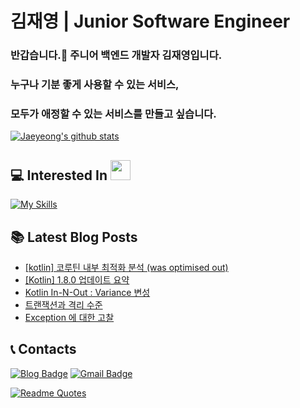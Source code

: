 # 김재영 | Junior Software Engineer

<!-- [![GitHub WidgetBox](https://github-widgetbox.vercel.app/api/profile?username=jaeyeong951&data=followers,repositories,stars,commits)](https://github.com/Jurredr/github-widgetbox) -->

### 반갑습니다.👋 주니어 백엔드 개발자 김재영입니다.

### 누구나 기분 좋게 사용할 수 있는 서비스,
### 모두가 애정할 수 있는 서비스를 만들고 싶습니다.

[![Jaeyeong's github stats](https://github-readme-stats.vercel.app/api?username=jaeyeong951&count_private=true&show_icons=true&theme=dracula&hide_border=true&bg_color=171B21)](https://github.com/anuraghazra/github-readme-stats)    

## 💻 Interested In <img src = "https://media2.giphy.com/media/QssGEmpkyEOhBCb7e1/giphy.gif?cid=ecf05e47a0n3gi1bfqntqmob8g9aid1oyj2wr3ds3mg700bl&rid=giphy.gif" width = 32px>  
[![My Skills](https://skillicons.dev/icons?i=kotlin,java,spring,aws,mysql,postgres,redis,docker,androidstudio&theme=dark)](https://skillicons.dev)

## 📚 Latest Blog Posts
<!-- BLOG-POST-LIST:START -->
- [[kotlin] 코루틴 내부 최적화 분석 &lpar;was optimised out&rpar;](https://jaeyeong951.medium.com/kotlin-%EC%BD%94%EB%A3%A8%ED%8B%B4-%EB%82%B4%EB%B6%80-%EC%B5%9C%EC%A0%81%ED%99%94-%EB%B6%84%EC%84%9D-was-optimised-out-6f8afba7bdd0?source=rss-c340bcb9bd23------2)
- [[Kotlin] 1.8.0 업데이트 요약](https://jaeyeong951.medium.com/kotlin-1-8-0-%EC%97%85%EB%8D%B0%EC%9D%B4%ED%8A%B8-%EC%9A%94%EC%95%BD-1919cbba4d14?source=rss-c340bcb9bd23------2)
- [Kotlin In-N-Out : Variance 변성](https://jaeyeong951.medium.com/kotlin-in-n-out-variance-%EB%B3%80%EC%84%B1-69204cbf27a1?source=rss-c340bcb9bd23------2)
- [트랜잭션과 격리 수준](https://jaeyeong951.medium.com/%ED%8A%B8%EB%9E%9C%EC%9E%AD%EC%85%98%EA%B3%BC-%EA%B2%A9%EB%A6%AC-%EC%88%98%EC%A4%80-85e490f02229?source=rss-c340bcb9bd23------2)
- [Exception 에 대한 고찰](https://jaeyeong951.medium.com/exception-%EC%97%90-%EB%8C%80%ED%95%9C-%EA%B3%A0%EC%B0%B0-5ae31e34abba?source=rss-c340bcb9bd23------2)
<!-- BLOG-POST-LIST:END -->


## 📞 Contacts

[![Blog Badge](http://img.shields.io/badge/-Medium%20Blog-50586C?style=flat&logo=medium&link=https://medium.com/@jaeyeong951)](https://medium.com/@jaeyeong951)
[![Gmail Badge](http://img.shields.io/badge/-Gmail-ffffff?style=flat&logo=gmail&link=mailto:jaeyeong951@gmail.com)](mailto:jaeyeong951@gmail.com)

[![Readme Quotes](https://quotes-github-readme.vercel.app/api?type=horizontal&theme=dark)](https://github.com/piyushsuthar/github-readme-quotes)



